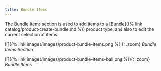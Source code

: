 ```yaml
---
title: Bundle Items
---
```


The Bundle Items section is used to add items to a [Bundle]({% link catalog/product-create-bundle.md %}) product type, and also to edit the current selection of items.

![]({% link images/images/product-bundle-items.png %}){: .zoom}
*Bundle Items Section*

![]({% link images/images/product-bundle-items-ball.png %}){: .zoom}
*Bundle Items*
